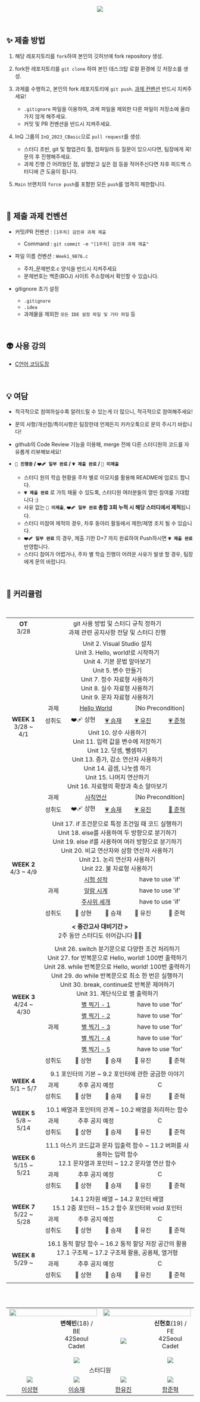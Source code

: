 <p align="center"><img src="https://user-images.githubusercontent.com/58041212/225087203-1eb16bf5-9340-4958-9a69-d38b55e7b142.jpg"
                  style="vertical-align:top"/></p>

<br>

## ✨ 제출 방법

1. 해당 레포지토리를 `fork`하여 본인의 깃허브에 fork repository 생성.

2. fork한 레포지토리를 `git clone` 하여 본인 데스크탑 로컬 환경에 깃 저장소를 생성.

3. 과제를 수행하고, 본인의 fork 레포지토리에 `git push`. [과제 컨벤션](#📝-제출-과제-컨벤션) 반드시 지켜주세요!
  
     - `.gitignore` 파일을 이용하여, 과제 파일을 제외한 다른 파일이 저장소에 올라가지 않게 해주세요.
     - 커밋 및 PR 컨벤션을 반드시 지켜주세요.

4. InQ 그룹의 `InQ_2023_CBasic`으로 `pull request`를 생성.
     - 스터디 초반, git 및 협업관리 툴, 컴파일러 등 질문이 있으시다면, 팀장에게 꼭! 문의 후 진행해주세요.
     - 과제 진행 간 어려웠던 점, 설명받고 싶은 점 등을 적어주신다면 차후 피드백 스터디에 큰 도움이 됩니다.

5. `Main` 브랜치의 `force push`를 포함한 모든 `push`를 엄격히 제한합니다.
   
</br>

## 📝 제출 과제 컨벤션

- 커밋/PR 컨벤션 : `[1주차] 김인큐 과제 제출`
  - Command : `git commit -m "[1주차] 김인큐 과제 제출"`

- 파일 이름 컨벤션 : `Week1_9876.c`

  - 주차_문제번호.c 양식을 반드시 지켜주세요
  - 문제번호는 백준(BOJ) 사이트 주소창에서 확인할 수 있습니다.

- gitignore 초기 설정
    - `.gitignore`
    - `.idea`
    - 과제물을 제외한 `모든 IDE 설정 파일 및 기타 파일` 등

<br/>

## 👽️ 사용 강의

  - [C언어  코딩도장](https://dojang.io/course/view.php?id=2)

<br/>

## 💡 여담

- 적극적으로 참여하실수록 알려드릴 수 있는게 더 많으니, 적극적으로 참여해주세요!
- 문의 사항/개선점/특이사항은 팀장한테 언제든지 카카오톡으로 문의 주시기 바랍니다!
- github의 Code Review 기능을 이용해, merge 전에 다른 스터디원의 코드를 자유롭게 리뷰해보세요!
-  **`🤍 진행중` / `❤️‍🩹 일부 완료` / `💗 제출 완료` / `🖤 미제출`**

     - 스터디 원의 학습 현황을 주차 별로 이모지를 활용해 README에 업로드 합니다.
     - **`💗 제출 완료`** 로 가득 채울 수 있도록, 스터디원 여러분들의 열띤 참여를 기대합니다 :)
     - 사유 없는 **`🖤 미제출`**, **`❤️‍🩹 일부 완료` 총합 3회 누적 시 해당 스터디에서 제적**됩니다.
     - 스터디 미참여 제적의 경우, 차후 동아리 활동에서 제한/제명 조치 될 수 있습니다.
     - **`❤️‍🩹 일부 완료`** 의 경우, 제출 기한 D+7 까지 완료하여 Push하시면 **`💗 제출 완료`** 반영합니다.
     - 스터디 참여가 어렵거나, 주차 별 학습 진행이 어려운 사유가 발생 할 경우, 팀장에게 문의 바랍니다.

<br>

## 📱 커리큘럼

<table align="center" width=100%>
  <tr>
  <td colspan=2 align=center><b>OT</b><br/>3/28</td>
  <td colspan=8 align=center>git 사용 방법 및  스터디 규칙 정하기</br>과제 관련 공지사항 전달 및 스터디 진행</td>
  </tr>
  <tr>
    <td rowspan = "6" colspan = "2" align="center"><b>WEEK 1</b>
      <br>
      3/28 ~ 4/1
    </td>
    <td colspan = "9" align="center">
    Unit 2. Visual Studio 설치</br>
    Unit 3. Hello, world!로 시작하기</br>
    Unit 4. 기본 문법 알아보기 </br>
    Unit 5. 변수 만들기<br/>
    Unit 7. 정수 자료형 사용하기<br/>
    Unit 8. 실수 자료형 사용하기<br/>
    Unit 9. 문자 자료형 사용하기<br/>
    </td>
  </tr>
  <tr>
<td align="center">과제</td>
<td colspan=2 align="center"><a href="https://www.acmicpc.net/problem/2557"/>Hello World</td>
<td colspan=2 align="center">[No Precondition]</td>
  </tr>
  <tr>
    <td align="center">성취도</td>
    <td align="center">❤️‍🩹 상현</td>
    <td align="center"><a href="https://github.com/InQ-InQ-InQ-InQ-InQ/InQ_2023_CBasic/blob/main/%EC%9D%B4%EC%8A%B9%EC%9E%AC/Week%201/week1_2557.c"/>💗 승재</td>
    <td align="center"><a href="https://github.com/InQ-InQ-InQ-InQ-InQ/InQ_2023_CBasic/blob/main/%ED%95%9C%EC%9C%A0%EC%A7%84/Week%201/Week1_2557.c"/>💗 유진</td>
    <td align="center"><a href="https://github.com/InQ-InQ-InQ-InQ-InQ/InQ_2023_CBasic/blob/main/%ED%95%A8%EC%A4%80%ED%98%81/Week%201/week1%202557.c"/>💗 준혁</td>
    
  </tr>
  <tr>
    <td colspan = "9" align="center">
    Unit 10. 상수 사용하기<br/>
    Unit 11. 입력 값을 변수에 저장하기</br>
    Unit 12. 덧셈, 뺄셈하기</br>
    Unit 13. 증가, 감소 연산자 사용하기</br>
    Unit 14. 곱셈, 나눗셈 하기</br>
    Unit 15. 나머지 연산하기</br>
    Unit 16. 자료형의 확장과 축소 알아보기
    </td>
  </tr>
  <tr>
<td align="center">과제</td>
<td colspan=2 align="center"><a href="https://www.acmicpc.net/problem/10869"/>사칙연산</td>
<td colspan=2 align="center">[No Precondition]</td>
  </tr>
  <tr>
    <td align="center">성취도</td>
    <td align="center">❤️‍🩹 상현</td>
    <td align="center"><a href="https://github.com/InQ-InQ-InQ-InQ-InQ/InQ_2023_CBasic/blob/main/%EC%9D%B4%EC%8A%B9%EC%9E%AC/Week%201/week1_10869.c"/>💗 승재</td>
    <td align="center"><a href="https://github.com/InQ-InQ-InQ-InQ-InQ/InQ_2023_CBasic/blob/main/%ED%95%9C%EC%9C%A0%EC%A7%84/Week%201/Week1_10869.c"/>💗 유진</td>
    <td align="center"><a href="https://github.com/InQ-InQ-InQ-InQ-InQ/InQ_2023_CBasic/blob/main/%ED%95%A8%EC%A4%80%ED%98%81/Week%201/week1%2010869.c"/>🤍 준혁</td>
    
  </tr>
  <tr>
  <td colspan=11></td>
  </tr>
  <tr>
    <td rowspan = "5" colspan = "2" align="center"><b>WEEK 2</b>
      <br>
      4/3 ~ 4/9
    </td>
    <td colspan = "9" align="center">
      Unit 17. if 조건문으로 특정 조건일 때 코드 실행하기<br/>
      Unit 18. else를 사용하여 두 방향으로 분기하기<br/>
      Unit 19. else if를 사용하여 여러 방향으로 분기하기<br/>
      Unit 20. 비교 연산자와 삼항 연산자 사용하기<br/>
      Unit 21. 논리 연산자 사용하기<br/>
      Unit 22. 불 자료형 사용하기<br/>
    </td>
  </tr>
  <tr>
<td rowspan=3 align="center">과제</td>
<td colspan=2 align="center"><a href="https://www.acmicpc.net/problem/9498"/>시험 성적</td>
<td colspan=2 align="center">have to use 'if'</td>
  </tr>
    <tr>
<td colspan=2 align="center"><a href="https://www.acmicpc.net/problem/2884"/>알람 시계</td>
<td colspan=2 align="center">have to use 'if'</td>
  </tr>
    <tr>
<td colspan=2 align="center"><a href="https://www.acmicpc.net/problem/2480"/>주사위 세개</td>
<td colspan=2 align="center">have to use 'if'</td>
  </tr>
  <tr>
    <td align="center">성취도</td>
    <td align="center">🤍 상현</td>
    <td align="center">🤍 승재</td>
    <td align="center">🤍 유진</td>
    <td align="center">🤍 준혁</td>
    
  </tr>
    <tr>
  <td colspan=11></td>
  </tr>
  <tr>
    <td colspan = "11" align="center"><b>< 중간고사 대비기간 ></b>
      <br>
      2주 동안 스터디도 쉬어갑니다 👋🏻</td><br/>
  </tr>
      <tr>
  <td colspan=11></td>
  </tr>
  <tr>
    <td rowspan = "7" colspan = "2" align="center"><b>WEEK 3</b>
      <br>
      4/24 ~ 4/30
    </td>
    <td colspan = "9" align="center">
    Unit 26. switch 분기문으로 다양한 조건 처리하기<br/>
    Unit 27. for 반복문으로 Hello, world! 100번 출력하기<br/>
    Unit 28. while 반복문으로 Hello, world! 100번 출력하기<br/>
    Unit 29. do while 반복문으로 최소 한 번은 실행하기<br/>
    Unit 30. break, continue로 반복문 제어하기<br/>
    Unit 31. 계단식으로 별 출력하기
    </td>
  </tr>
  <tr>
<td rowspan=5 align="center">과제</td>
<td colspan=2 align="center"><a href="https://www.acmicpc.net/problem/2438"/>별 찍기 - 1</td>
<td colspan=2 align="center">have to use 'for'</td>
  </tr>
    <tr>
<td colspan=2 align="center"><a href="https://www.acmicpc.net/problem/2439"/>별 찍기 - 2</td>
<td colspan=2 align="center">have to use 'for'</td>
  </tr>
      <tr>
<td colspan=2 align="center"><a href="https://www.acmicpc.net/problem/2440"/>별 찍기 - 3</td>
<td colspan=2 align="center">have to use 'for'</td>
  </tr>
      <tr>
<td colspan=2 align="center"><a href="https://www.acmicpc.net/problem/2441"/>별 찍기 - 4</td>
<td colspan=2 align="center">have to use 'for'</td>
  </tr>
      <tr>
<td colspan=2 align="center"><a href="https://www.acmicpc.net/problem/2442"/>별 찍기 - 5</td>
<td colspan=2 align="center">have to use 'for'</td>
  </tr>
  <tr>
    <td align="center">성취도</td>
    <td align="center">🤍 상현</td>
    <td align="center">🤍 승재</td>
    <td align="center">🤍 유진</td>
    <td align="center">🤍 준혁</td>
    
  </tr>
    <tr>
  <td colspan=11></td>
  </tr>
  <tr>
    <td rowspan = "3" colspan = "2" align="center"><b>WEEK 4</b>
      <br>
      5/1 ~ 5/7
    </td>
    <td colspan = "9" align="center">9.1 포인터의 기본 ~ 9.2 포인터에 관한 궁금한 이야기
    </td>
  </tr>
  <tr>
<td align="center">과제</td>
<td colspan=2 align="center">추후 공지 예정</td>
<td colspan=2 align="center">C</td>
  </tr>
  <tr>
    <td align="center">성취도</td>
    <td align="center">🤍 상현</td>
    <td align="center">🤍 승재</td>
    <td align="center">🤍 유진</td>
    <td align="center">🤍 준혁</td>
    
  </tr>
    <tr>
  <td colspan=11></td>
  </tr>
  <tr>
    <td rowspan = "3" colspan = "2" align="center"><b>WEEK 5</b>
      <br>
      5/8 ~ 5/14
    </td>
    <td colspan = "9" align="center">10.1 배열과 포인터의 관계 ~ 10.2 배열을 처리하는 함수</td>
  </tr>
   <tr>
<td align="center">과제</td>
<td colspan=2 align="center">추후 공지 예정</td>
<td colspan=2 align="center">C</td>
  </tr>
  <tr>
    <td align="center">성취도</td>
    <td align="center">🤍 상현</td>
    <td align="center">🤍 승재</td>
    <td align="center">🤍 유진</td>
    <td align="center">🤍 준혁</td>
    
  </tr>
    <tr>
  <td colspan=11></td>
  </tr>
  <tr>
    <td rowspan = "3" colspan = "2" align="center"><b>WEEK 6</b>
      <br>
      5/15 ~ 5/21
    </td>
    <td colspan = "9" align="center">
      11.1 아스키 코드값과 문자 입출력 함수 ~ 11.2 버퍼를 사용하는 입력 함수
      <br>
      12.1 문자열과 포인터 ~ 12.2 문자열 연산 함수
    </td>
  </tr>
  <tr>
<td align="center">과제</td>
<td colspan=2 align="center">추후 공지 예정</td>
<td colspan=2 align="center">C</td>
  </tr>
  <tr>
    <td align="center">성취도</td>
    <td align="center">🤍 상현</td>
    <td align="center">🤍 승재</td>
    <td align="center">🤍 유진</td>
    <td align="center">🤍 준혁</td>
    
  </tr>
    <tr>
  <td colspan=11></td>
  </tr>
  <tr>
    <td rowspan = "3" colspan = "2" align="center"><b>WEEK 7</b>
      <br>
      5/22 ~ 5/28
    </td>
    <td colspan = "9" align="center">
      14.1 2차원 배열 ~ 14.2 포인터 배열
      <br>
      15.1 2중 포인터 ~ 15.2 함수 포인터와 void 포인터
    </td>
  </tr>
  <tr>
<td align="center">과제</td>
<td colspan=2 align="center">추후 공지 예정</td>
<td colspan=2 align="center">C</td>
  </tr>
  <tr>
    <td align="center">성취도</td>
    <td align="center">🤍 상현</td>
    <td align="center">🤍 승재</td>
    <td align="center">🤍 유진</td>
    <td align="center">🤍 준혁</td>
    
  </tr>
    <tr>
  <td colspan=11></td>
  </tr>
  <tr>
    <td rowspan = "3" colspan = "2" align="center"><b>WEEK 8</b>
      <br>
      5/29 ~
    </td>
    <td colspan = "9" align="center">
      16.1 동적 할당 함수 ~ 16.2 동적 할당 저장 공간의 활용
      <br>
      17.1 구조체 ~ 17.2 구조체 활용, 공용체, 열거형
    </td>
  </tr>
  <tr>
<td align="center">과제</td>
<td colspan=2 align="center">추후 공지 예정</td>
<td colspan=2 align="center">C</td>
  </tr>
  <tr>
    <td align="center">성취도</td>
    <td align="center">🤍 상현</td>
    <td align="center">🤍 승재</td>
    <td align="center">🤍 유진</td>
    <td align="center">🤍 준혁</td>
    
  </tr>
    <tr>
  <td colspan=11></td>
  </tr>
</table>

<br> <br>

<table align="center">
    <tr>
    <td colspan=2 align="center"><a href="https://github.com/h-beeen"><img src="https://readme-typing-svg.herokuapp.com?font=Rubik+80s+Fade&color=ffffFF&size=30&center=true&vCenter=true&width=500&height=35&lines=TeamMaster&duration=1&pause=1000" style="vertical-align:top" width=100%></td>
     <td colspan=2 align="center"><a href="https://github.com/SWARVY"><img src="https://readme-typing-svg.herokuapp.com?font=Rubik+80s+Fade&color=ffffFF&size=30&center=true&vCenter=true&width=500&height=35&lines=Mentor+&duration=1&pause=1000" style="vertical-align:top" width=100%></td>
  </tr>
  <tr>
      <td align="center"><a href="https://github.com/h-beeen"><img src="https://avatars.githubusercontent.com/u/112257466?v=4" style="vertical-align:top" alt=""/>
      <td width=25% align=center><b>변해빈</b>(18) / BE</br>42Seoul Cadet</br></br><img src="https://camo.githubusercontent.com/27d40f95db4ffd419ca2963da821df0f620b2e59bc163cf1f32d39a21470472e/687474703a2f2f6d617a617373756d6e6964612e7774662f6170692f76322f67656e65726174655f62616467653f626f6a3d6a6f6b657237303131"/></td>
      <td align="center"><a href="https://github.com/SWARVY"><img src="https://avatars.githubusercontent.com/u/53262430?v=4"/></td>
      <td width=25% align=center><b>신현호</b>(19) / FE</br>42Seoul Cadet</br></br><img src="https://camo.githubusercontent.com/4f67b5a074e526c695bc03c6fecfe57763857f0c988e35e94629f4d7d15573df/687474703a2f2f6d617a617373756d6e6964612e7774662f6170692f76322f67656e65726174655f62616467653f626f6a3d616c776179736177616b6530303833"/></td>
  </tr>
  <tr>
  <td colspan=4 align=center>스터디원</td>
    <tr>
  <td align="center"><a href="http://github.com/wil3992"/><img src=https://avatars.githubusercontent.com/u/128107225?v=4"/>
   <td align="center"><a href="https://github.com/seungjaae"/><img src=https://avatars.githubusercontent.com/u/128060792?v=4"/>
     <td align="center"><a href="https://github.com/cho4u4o"/><img src=https://avatars.githubusercontent.com/u/128016678?v=4/></a></td>
    <td align="center"><a href="https://github.com/ham0609"/><img src="https://avatars.githubusercontent.com/u/128105167?v=4"/>
  </tr>
    <tr>
  <td align="center"><a href="http://github.com/wil3992"/>이상현</td>
  <td align="center"><a href="https://github.com/seungjaae"/>이승재</td>
    <td align="center"><a href="https://github.com/cho4u4o"/>한유진</td>
  <td align="center"><a href="https://github.com/ham0609"/>함준혁</td>
  </tr>
</table>
  
